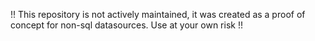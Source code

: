 !! This repository is not actively maintained, it was created as a proof of concept for non-sql datasources. Use at your own risk !!